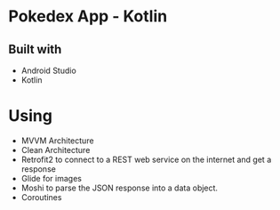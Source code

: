 # Pokedex App - Kotlin

## Built with

- Android Studio
- Kotlin

# Using

- MVVM Architecture
- Clean Architecture
- Retrofit2 to connect to a REST web service on the internet and get a response
- Glide for images
- Moshi to parse the JSON response into a data object.
- Coroutines
